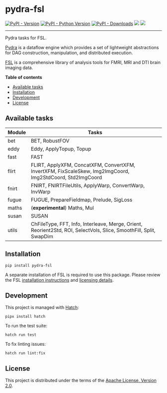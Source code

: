 # pydra-fsl

[![PyPI - Version][pypi-version]][pypi-project]
[![PyPI - Python Version][pypi-pyversions]][pypi-project]
[![PyPI - Downloads][pypi-downloads]][pypi-project]
![][status-docs]
![][status-test]

----

Pydra tasks for FSL.

[Pydra][pydra] is a dataflow engine which provides
a set of lightweight abstractions for DAG
construction, manipulation, and distributed execution.

[FSL][fsl] is a comprehensive library of analysis tools
for FMRI, MRI and DTI brain imaging data.

**Table of contents**

- [Available tasks](#available-tasks)
- [Installation](#installation)
- [Development](#development)
- [License](#license)

## Available tasks

| Module | Tasks                                                                                                              |
|--------|--------------------------------------------------------------------------------------------------------------------|
| bet    | BET, RobustFOV                                                                                                     |
| eddy   | Eddy, ApplyTopup, Topup                                                                                            |
| fast   | FAST                                                                                                               |
| flirt  | FLIRT, ApplyXFM, ConcatXFM, ConvertXFM, InvertXFM, FixScaleSkew, Img2ImgCoord, Img2StdCoord, Std2ImgCoord          |
| fnirt  | FNIRT, FNIRTFileUtils, ApplyWarp, ConvertWarp, InvWarp                                                             |
| fugue  | FUGUE, PrepareFieldmap, Prelude, SigLoss                                                                           |
| maths  | (**experimental**) Maths, Mul                                                                                      |
| susan  | SUSAN                                                                                                              |
| utils  | ChFileType, FFT, Info, Interleave, Merge, Orient, Reorient2Std, ROI, SelectVols, Slice, SmoothFill, Split, SwapDim |

## Installation

```console
pip install pydra-fsl
```

A separate installation of FSL is required to use this package.
Please review the FSL [installation instructions][fsl-install]
and [licensing details][fsl-license].

## Development

This project is managed with [Hatch][hatch]:

```console
pipx install hatch
```

To run the test suite:

```console
hatch run test
```

To fix linting issues:

```console
hatch run lint:fix
```

## License

This project is distributed under the terms of the [Apache License, Version 2.0][license].

[pypi-project]: https://pypi.org/project/pydra-fsl

[pypi-version]: https://img.shields.io/pypi/v/pydra-fsl.svg

[pypi-pyversions]: https://img.shields.io/pypi/pyversions/pydra-fsl.svg

[pypi-downloads]: https://static.pepy.tech/badge/pydra-fsl

[status-docs]: https://github.com/aramis-lab/pydra-fsl/actions/workflows/docs.yaml/badge.svg

[status-test]: https://github.com/aramis-lab/pydra-fsl/actions/workflows/test.yaml/badge.svg

[pydra]: https://pydra.readthedocs.io/

[fsl]: https://fsl.fmrib.ox.ac.uk/fsl/fslwiki/FSL

[fsl-install]: https://fsl.fmrib.ox.ac.uk/fsl/fslwiki/FslInstallation

[fsl-license]: https://fsl.fmrib.ox.ac.uk/fsl/fslwiki/Licence

[hatch]: https://hatch.pypa.io/

[license]: https://spdx.org/licenses/Apache-2.0.html
